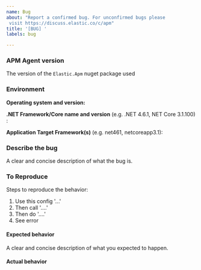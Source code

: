 ```yaml
---
name: Bug
about: "Report a confirmed bug. For unconfirmed bugs please
 visit https://discuss.elastic.co/c/apm"
title: '[BUG] '
labels: bug

---
```

<!--
GitHub is reserved for bug reports and feature requests; it is not the place
for general questions. If you have a question or an unconfirmed bug , please
visit the [forums](https://discuss.elastic.co/c/apm).

For security vulnerabilities please only send reports to security@elastic.co.
See https://www.elastic.co/community/security for more information.

Please fill in the following details to help us reproduce the bug:
-->

### APM Agent version
The version of the `Elastic.Apm` nuget package used

### Environment

**Operating system and version:**

**.NET Framework/Core name and version** (e.g. .NET 4.6.1, NET Core 3.1.100) :

**Application Target Framework(s)** (e.g. net461, netcoreapp3.1):

### Describe the bug
A clear and concise description of what the bug is.

### To Reproduce

Steps to reproduce the behavior:

1. Use this config '...'
2. Then call '....'
3. Then do '....'
4. See error

#### Expected behavior
A clear and concise description of what you expected to happen.

#### Actual behavior

